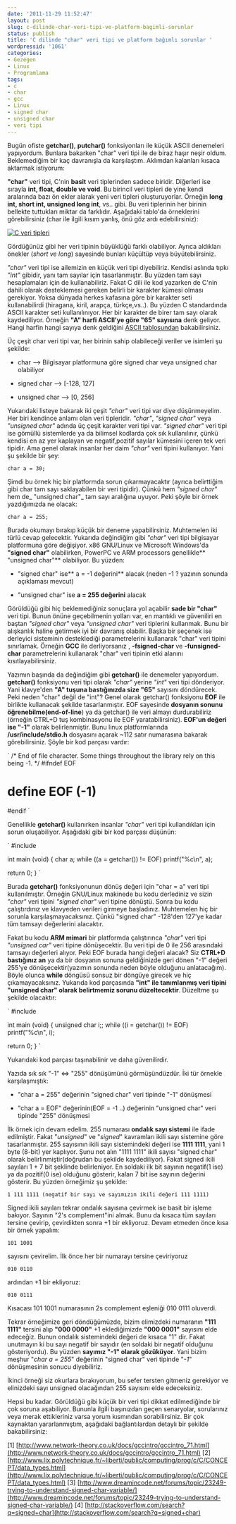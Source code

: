 ```yaml
---
date: '2011-11-29 11:52:47'
layout: post
slug: c-dilinde-char-veri-tipi-ve-platform-bagimli-sorunlar
status: publish
title: 'C dilinde "char" veri tipi ve platform bağımlı sorunlar '
wordpressid: '1061'
categories:
- Gezegen
- Linux
- Programlama
tags:
- c
- char
- gcc
- Linux
- signed char
- unsigned char
- veri tipi
---
```


Bugün ofiste **getchar()**, **putchar()** fonksiyonları ile küçük ASCII denemeleri yapıyordum. Bunlara bakarken "char" veri tipi ile de biraz haşır neşir oldum. Beklemediğim bir kaç davranışla da karşılaştım. Aklımdan kalanları kısaca aktarmak istiyorum:

**"char"** veri tipi, C'nin **basit** veri tiplerinden sadece biridir. Diğerleri ise sırayla **int, float, double ve void**. Bu birincil veri tipleri de yine kendi aralarında bazı ön ekler alarak yeni veri tipleri oluşturuyorlar. Örneğin **long int, short int, unsigned long int**, vs.. gibi.
Bu veri tiplerinin her birinin bellekte tuttukları miktar da farklıdır. Aşağıdaki tablo'da örneklerini görebilirsiniz (char ile ilgili kısım yanlış, önü göz ardı edebilirsiniz):

[![C veri tipleri](http://blog.arsln.org/wp-content/uploads/data_types_c.jpg)](http://blog.arsln.org/wp-content/uploads/data_types_c.jpg)

Gördüğünüz gibi her veri tipinin büyüklüğü farklı olabiliyor. Ayrıca aldıkları önekler (_short ve long_) sayesinde bunları küçültüp veya büyütebilirsiniz. 

_"char"_ veri tipi ise ailemizin en küçük veri tipi diyebiliriz. Kendisi aslında tıpkı _"int"_ gibidir, yanı tam sayılar için tasarlanmıştır. Bu yüzden tam sayı hesaplamaları için de kullanabiliriz. Fakat C dili ile kod yazarken de C'nin dahili olarak desteklemesi gereken belirli bir karakter kümesi olması gerekiyor. Yoksa dünyada herkes kafasına göre bir karakter seti kullanabilirdi (hiragana, kiril, arapça, türkçe,vs..). Bu yüzden C standardında ASCII karakter seti kullanılınıyor. Her bir karakter de birer tam sayı olarak kaydediliyor. Örneğin **"A" harfi ASCII'ye göre "65" sayısına** denk geliyor. Hangi harfin hangi sayıya denk geldiğini [ASCII tablosundan](http://www.asciitable.com/) bakabilirsiniz.

Üç çeşit char veri tipi var, her birinin sahip olabileceği veriler ve isimleri şu şekilde:




	
  * char --> Bilgisayar platformuna göre signed char veya unsigned char olabiliyor


	
  * signed char --> [-128, 127]


	
  * unsigned char --> [0, 256]






Yukarıdaki listeye bakarak iki çeşit _"char"_ veri tipi var diye düşünmeyelim. Her biri kendince anlamı olan veri tipleridir. _"char"_, _"signed char"_ veya _"unsigned char"_ adında üç çeşit karakter veri tipi var. _"signed char"_ veri tipi ise gömüllü sistemlerde ya da bilimsel kodlarda çok sık kullanılınır, çünkü kendisi en az yer kaplayan ve negatif,pozitif sayılar  kümesini içeren tek veri tipidir. Ama genel olarak insanlar her daim _"char"_ veri tipini kullanıyor. Yani şu şekilde bir şey:

`char a = 30;`

Şimdi bu örnek hiç bir platformda sorun çıkarmayacaktır (ayrıca belirttiğim gibi char tam sayı saklayabilen bir veri tipidir). Çünkü hem _"signed char"_ hem de_ "unsigned char"_ tam sayı aralığına uyuyor. Peki şöyle bir örnek yazdığımızda ne olacak:

`char a = 255;`

Burada okumayı bırakıp küçük bir deneme yapabilirsiniz. Muhtemelen iki türlü cevap gelecektir. Yukarıda değindiğim gibi _"char"_ veri tipi bilgisayar platformuna göre değişiyor. x86 GNU/Linux ve Microsoft Windows'da  **"signed char"** olabilirken, PowerPC ve ARM processors genellikle** "unsigned char"** olabiliyor. Bu yüzden:





	
  * "signed char" ise** a = -1 değerini** alacak (neden -1 ? yazının sonunda açıklaması mevcut)


	
  * "unsigned char" ise **a = 255 değerini** alacak






Görüldüğü gibi hiç beklemediğiniz sonuçlara yol açabilir **sade bir "char"** veri tipi. Bunun önüne geçebilmenin yolları var, en mantıklı ve güveniliri en baştan _"signed char"_ veya _"unsigned char"_ veri tiplerini kullanmak. Bunu bir alışkanlık haline getirmek iyi bir davranış olabilir. Başka bir seçenek ise derleyici sisteminin desteklediği parametrelerini kullanarak "char" veri tipini sınırlamak. Örneğin **GCC** ile derliyorsanız , **-fsigned-char** ve **-funsigned-char** parametrelerini kullanarak  "char" veri tipinin etki alanını kısıtlayabilirsiniz.

Yazımın başında da değindiğim gibi **getchar()** ile denemeler yapıyordum. **getchar()** fonksiyonu veri tipi olarak _"char"_ yerine _"int"_ veri tipi dönderiyor. Yani klavye'den **"A" tuşuna bastığınızda size "65"** sayısını döndürecek. Peki neden "char" değil de "int"? Genel olarak getchar() fonksiyonu **EOF** ile birlikte kullanacak şekilde tasarlanmıştır. EOF sayesinde **dosyanın sonunu öğrenebilme(end-of-line**) ya da getchar() ile veri almayı durdurabiliriz (örneğin CTRL+D tuş kombinasyonu ile EOF yaratabilirsiniz). **EOF'un değeri ise "-1"** olarak belirlenmiştir. Bunu linux platformlarında **/usr/include/stdio.h** dosyasını açarak ~112 satır numarasına bakarak görebilirsiniz. Şöyle bir kod parçası vardır:

`
/* End of file character.
   Some things throughout the library rely on this being -1.  */
#ifndef EOF
# define EOF (-1)
#endif
`

Genellikle **getchar()** kullanırken insanlar _"char"_ veri tipi kullandıkları için sorun oluşabiliyor. Aşağıdaki gibi bir kod parçası düşünün:

`
#include 

int main (void)
{
  char a;
  while ((a = getchar()) != EOF) 
      printf("%c\n", a);
 
  return 0;
}
`

Burada **getchar()** fonksiyonunun dönüş değeri için "char = a" veri tipi kullanılmıştır. Örneğin GNU/Linux makinede bu kodu derlediniz ve sizin _"char"_ veri tipini _"signed char"_ veri tipine dönüştü. Sonra bu kodu çalıştırdınız ve klavyeden verileri girmeye başladınız. Muhtemelen hiç bir sorunla karşılaşmayacaksınız. Çünkü "signed char" -128'den 127'ye kadar tüm tamsayı değerlerini alacaktır.

Fakat bu kodu **ARM mimari** bir platformda çalıştırınca _"char"_ veri tipi _"unsigned car"_ veri tipine dönüşecektir. Bu veri tipi de 0 ile 256 arasındaki tamsayı değerleri alıyor. Peki EOF burada hangi değeri alacak? Siz **CTRL+D bastığınız an** ya da bir dosyanın sonuna geldiğinizde geri dönen "-1" değeri 255'ye dönüşecektir(yazımın sonunda neden böyle olduğunu anlatacağım). Böyle olunca **while** döngüsü sonsuz bir döngüye girecek ve hiç çıkamayacaksınız. Yukarıda kod parçasında **"int" ile tanımlanmış veri tipini "unsigned char" olarak belirtmemiz sorunu düzeltecektir**. Düzeltme şu şekilde olacaktır: 

`
#include 

int main (void)
{
  unsigned char i;;
  while ((i = getchar()) != EOF) 
      printf("%c\n", i);

  return 0;
}
`

Yukarıdaki kod parçası taşınabilinir ve daha güvenilirdir.

Yazıda sık sık "-1" <=> "255" dönüşümünü görmüşündüzdür. İki tür örnekle karşılaşmıştık:




	
  * "char a = 255" değerinin "signed char" veri tipinde "-1" dönüşmesi 


	
  * "char a = EOF" değerinin(EOF = -1 ..) değerinin "unsigned char" veri tipinde "255" dönüşmesi





İlk örnek için devam edelim. 255 numarası **ondalık sayı sistemi** ile ifade edilmiştir. Fakat "_unsigned_" ve "_signed_" kavramları ikili sayı sistemine göre tasarlanmıştır. 255 sayısının ikili sayı sistemindeki değeri ise **1111 1111**, yani 1 byte (8-bit) yer kaplıyor. Şunu not alın "1111 1111" ikili sayısı "signed char" olarak belirlinmiştir(doğrudan bu şekilde kaydediliyor). Fakat signed ikili sayıları 1 + 7 bit şeklinde belirleniyor. En soldaki ilk bit sayının negatif(1 ise) ya da pozitif(0 ise) olduğunu gösterir, kalan 7 bit ise sayının değerini gösterir. Bu yüzden örneğimiz şu şekilde:

`1 111 1111 (negatif bir sayı ve sayımızın ikili değeri 111 1111) `

Signed ikili sayıları tekrar ondalık sayısına çevirmek ise basit bir işleme bakıyor. Sayının "2's complement"ini almak. Bunu da kısaca tüm sayıları tersine çevirip, çevirdikten sonra +1 bir ekliyoruz. Devam etmeden önce kısa bir örnek yapalım:

`101 1001`

sayısını çevirelim. İlk önce her bir numarayı tersine çeviriyoruz

`010 0110`

ardından +1 bir ekliyoruz:

`010 0111`

Kısacası 101 1001 numarasının 2s complement eşleniği 010 0111 oluverdi.

Tekrar örneğimize geri döndüğümüzde, bizim elimizdeki numaranın **"111 1111"** tersini alıp **"000 0000"** +1 eklediğimizde **"000 0001"** sayısını elde edeceğiz. Bunun ondalık sistemindeki değeri de kısaca "1" dir. Fakat unutmayın ki bu sayı negatif bir sayıdır (en soldaki bir negatif olduğunu gösteriyordu). Bu yüzden **sayımız "-1" olarak gözüküyor**. Yani bizim meşhur "_char a = 255_" değerinin "signed char" veri tipinde "_-1_" dönüşmesinin sonucu diyebiliriz.

İkinci örneği siz okurlara bırakıyorum, bu sefer tersten gitmeniz gerekiyor ve elinizdeki sayı unsigned olacağından 255 sayısını elde edeceksiniz.

Hepsi bu kadar. Görüldüğü gibi küçük bir veri tipi dikkat edilmediğinde bir çok soruna aşabiliyor. Bununla ilgili başınızdan geçen senaryolar, sorularınız veya merak ettikleriniz varsa yorum kısmından sorabilirsiniz. Bir çok kaynaktan yararlanmıştım, aşağıdaki bağlantılardan detaylı bir şekilde bakabilirsiniz:

[1] [http://www.network-theory.co.uk/docs/gccintro/gccintro_71.html](http://www.network-theory.co.uk/docs/gccintro/gccintro_71.html)
[2] [http://www.lix.polytechnique.fr/~liberti/public/computing/prog/c/C/CONCEPT/data_types.html](http://www.lix.polytechnique.fr/~liberti/public/computing/prog/c/C/CONCEPT/data_types.html)
[3] [http://www.dreamincode.net/forums/topic/23249-trying-to-understand-signed-char-variable/](http://www.dreamincode.net/forums/topic/23249-trying-to-understand-signed-char-variable/)
[4] [http://stackoverflow.com/search?q=signed+char](http://stackoverflow.com/search?q=signed+char)






